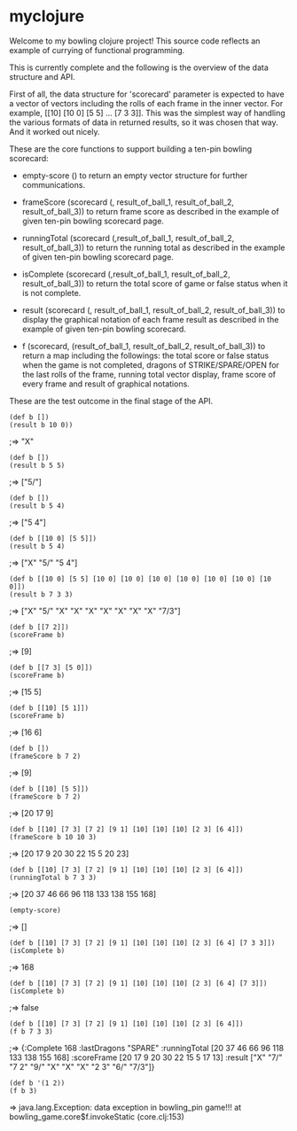 # myclojure
Welcome to my bowling clojure project!
This source code reflects an example of currying of functional programming. 

This is currently complete and the following is the overview of the data structure and API.

First of all, the data structure for 'scorecard' parameter is expected to have a vector of vectors including the rolls of each frame in the inner vector. For example, [[10] [10 0] [5 5] ... [7 3 3]]. 
This was the simplest way of handling the various formats of data in returned results, so it was chosen that way. And it worked out nicely.

These are the core functions to support building a ten-pin bowling scorecard:
- empty-score ()
 to return an empty vector structure for further communications.

- frameScore (scorecard (, result_of_ball_1, result_of_ball_2, result_of_ball_3))
 to return frame score as described in the example of given ten-pin bowling scorecard page.

- runningTotal (scorecard (,result_of_ball_1, result_of_ball_2, result_of_ball_3))
 to return the running total as described in the example of given ten-pin bowling scorecard page.

- isComplete (scorecard (,result_of_ball_1, result_of_ball_2, result_of_ball_3))
 to return the total score of game or false status when it is not complete.

- result (scorecard (, result_of_ball_1, result_of_ball_2, result_of_ball_3))
 to display the graphical notation of each frame result as described in the example of given ten-pin bowling scorecard. 

- f (scorecard, (result_of_ball_1, result_of_ball_2, result_of_ball_3))
 to return a map including the followings:
  the total score or false status when the game is not completed,
  dragons of STRIKE/SPARE/OPEN for the last rolls of the frame,
  running total vector display,
  frame score of every frame
  and result of graphical notations.


These are the test outcome in the final stage of the API.

    (def b [])
    (result b 10 0))
;=> "X"

    (def b [])
    (result b 5 5)
;=> ["5/"]

    (def b [])
    (result b 5 4)
;=> ["5 4"]

    (def b [[10 0] [5 5]])
    (result b 5 4)
;=> ["X" "5/" "5 4"]

    (def b [[10 0] [5 5] [10 0] [10 0] [10 0] [10 0] [10 0] [10 0] [10 0]])
    (result b 7 3 3)
;=> ["X" "5/" "X" "X" "X" "X" "X" "X" "X" "7/3"]

    (def b [[7 2]])
    (scoreFrame b)
;=> [9]

    (def b [[7 3] [5 0]])
    (scoreFrame b)
;=> [15 5]

    (def b [[10] [5 1]])
    (scoreFrame b)
;=> [16 6]

    (def b [])
    (frameScore b 7 2)
;=> [9]

    (def b [[10] [5 5]])
    (frameScore b 7 2)
;=> [20 17 9]

    (def b [[10] [7 3] [7 2] [9 1] [10] [10] [10] [2 3] [6 4]])
    (frameScore b 10 10 3)
;=> [20 17 9 20 30 22 15 5 20 23]

    (def b [[10] [7 3] [7 2] [9 1] [10] [10] [10] [2 3] [6 4]])
    (runningTotal b 7 3 3)
;=> [20 37 46 66 96 118 133 138 155 168]

    (empty-score) 
;=> []

    (def b [[10] [7 3] [7 2] [9 1] [10] [10] [10] [2 3] [6 4] [7 3 3]])
    (isComplete b)
;=> 168

    (def b [[10] [7 3] [7 2] [9 1] [10] [10] [10] [2 3] [6 4] [7 3]])
    (isComplete b)
;=> false

    (def b [[10] [7 3] [7 2] [9 1] [10] [10] [10] [2 3] [6 4]])
    (f b 7 3 3) 
;=> {:Complete 168 :lastDragons "SPARE"
 :runningTotal [20 37 46 66 96 118 133 138 155 168]
 :scoreFrame [20 17 9 20 30 22 15 5 17 13]
 :result ["X" "7/" "7 2" "9/" "X" "X" "X" "2 3" "6/" "7/3"]}

    (def b '(1 2))
    (f b 3)
=>   java.lang.Exception: data exception in bowling_pin game!!!
 at bowling_game.core$f.invokeStatic (core.clj:153)

